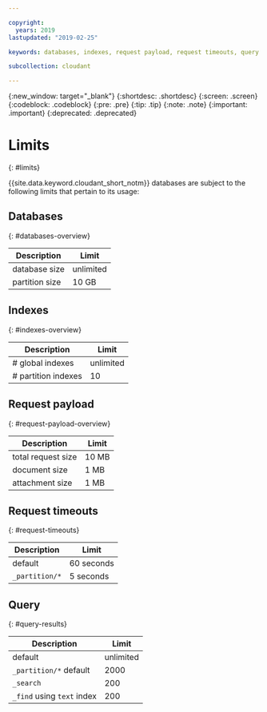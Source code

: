 ```yaml
---

copyright:
  years: 2019
lastupdated: "2019-02-25"

keywords: databases, indexes, request payload, request timeouts, query

subcollection: cloudant

---
```


{:new_window: target="_blank"}
{:shortdesc: .shortdesc}
{:screen: .screen}
{:codeblock: .codeblock}
{:pre: .pre}
{:tip: .tip}
{:note: .note}
{:important: .important}
{:deprecated: .deprecated}

<!-- Acrolinx: 2019-01-11 -->

# Limits
{: #limits}

{{site.data.keyword.cloudant_short_notm}} databases are subject to the following limits that pertain to its usage:

## Databases
{: #databases-overview}

|Description|Limit|
|--|--|
|database size|unlimited|
|partition size|10 GB|


## Indexes
{: #indexes-overview}

|Description|Limit|
|--|--|
|# global indexes|unlimited|
|# partition indexes|10|

## Request payload
{: #request-payload-overview}

|Description|Limit|
|--|--|
|total request size|10 MB|
|document size|1 MB|
|attachment size|1 MB|

## Request timeouts
{: #request-timeouts}

|Description|Limit|
|--|--|
|default|60 seconds|
|`_partition/*` |5 seconds|


## Query
{: #query-results}

|Description|Limit|
|--|--|
|default|unlimited|
|`_partition/*` default|2000|
|`_search`|200|
|`_find` using `text` index|200|
